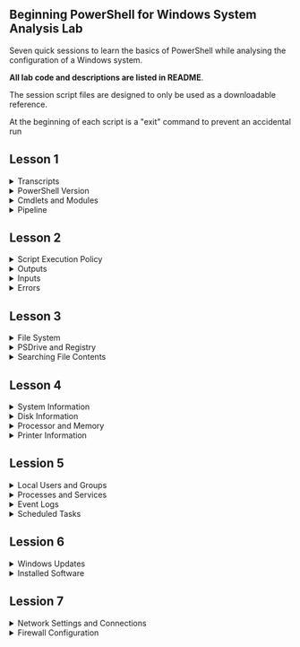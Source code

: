 ## Beginning PowerShell for Windows System Analysis Lab

Seven quick sessions to learn the basics of PowerShell while analysing the configuration of a Windows system.

**All lab code and descriptions are listed in README**. 

The session script files are designed to only be used as a downloadable reference. 

At the beginning of each script is a "exit" command to prevent an accidental run


## Lesson 1

<details>
<summary>Transcripts</summary>

Start a Transcript File
```powershell
Start-Transcript
#Default Location C:\Users\userID\Documents\PowerShell_transcript.NNNNNN.NNNNNNNNNNN.txt
```
Start Transcript with Custom Name
```powershell
Start-Transcript "MyTranscript.txt"
```
Or for the File to be Placed in the Specific Directory
```powershell
Start-Transcript C:\Script_Runs\MyTranscript.txt
```
To Stop the Transcript from Recording Commands and Output
```powershell
Stop-Transcript
```
</details>

<details>
<summary>PowerShell Version</summary>

View PowerShell Version
```powershell
$PSVersionTable
```
</details>

<details>
<summary>Cmdlets and Modules</summary>

Cmdlet Format -eq action-noun
```powershell
Get-Command -Noun service
```
Get All Commands by a Certain Action
```powershell
Get-Command -Verb start
```
Get All Currently Loaded Cmdlets
```powershell
Get-Command -CommandType Cmdlet
```
Update Help Before Using It
```powershell
Update-Help
```
Basic Help Information for Cmdlet
```powershell
Get-Help Get-Process
```
Online Help for a Cmdlet
```powershell
Get-Help Get-Process -Online
```
Help with Examples
```powershell
Get-Help Get-Process -examples
```
Help About a Certain Subject
```powershell
Get-Help about_operators
```
Help About
```powershell
Get-Help about_*
```
Get All PowerShell Modules Available on System
```powershell
Get-Module -ListAvailable
```
Import Module in Current PowerShell Session
```powershell
Import-Module DnsClient
```
Get All Commands in a Module (Should Only Be Used After Importing)
```powershell
Get-Command -Module DnsClient
```
Find .NET Object Used in Cmdlet
```powershell
Get-Process | Get-Member
```
List All Alias
```powershell
Get-Alias
```
Look for Specific Alias
```powershell
Get-Alias -Definition Stop-Process
```
Create Alias
```powershell
New-Alias -Name "Gunrock" Get-ChildItem
```

</details>

<details>
<summary>Pipeline</summary>

Command to Find If CmdLet Allows for Piping (Check Accept Pipeline Property Under Parameters) 
```powershell
Get-Help Get-Process -full | more 
```
Using Out-File to Get Resource Info on the Pipeline
```powershell
Get-Help About_pipeline | Out-File about_pipeline.txt
```
Get All Process and Then Sort by Display Name
```powershell
Get-Process | Sort-Object ProcessName -descending
```
Stop All Notepad Process and Log Process Collection Before Stopping
```powershell
Get-Process notepad | Tee-Object -file Notepad_Processes.txt | Stop-Process
```
Get All Services That Are Running Then Only Show the Display Name
```powershell
Get-Service | Where { $_.Status -eq "Running" } | ForEach-Object { $_.DisplayName }
```
Quick Way to Report on File Types in a Folder
```powershell
Get-ChildItem | Group-Object -property extension
```

</details>

## Lesson 2

<details>
<summary>Script Execution Policy</summary>

Get Current Policy
```powershell
Get-ExecutionPolicy
```
Set the Script Execution Policy for Current User 
```powershell
Set-ExecutionPolicy -ExecutionPolicy RemoteSigned -Scope CurrentUser
```

</details>

<details>
<summary>Outputs</summary>

To Get All the Format Object Commands
```powershell
Get-Command -verb format
```
Get All Processes in a GUI Gridview
```powershell
Get-Process | Out-GridView
```
Output Sent to a File
```powershell
Get-Service | Out-File Services.txt
```
Quick Array Sent to a File
```powershell
@("Server1","Server2","Server3","Server4") | Out-File servers.txt
```
Service List Sent to Your Default Printer
```powershell
Get-Service | Out-Printer 
```
Running Service List With Only a Few Columns Exported to CSV
```powershell
Get-Service | Where { $_.Status -eq "Running" } | Select-Object Name,DisplayName,Status,CanStop | Sort-Object DisplayName | Export-Csv running_services.csv -NoTypeInformation
```

</details>

<details>
<summary>Inputs</summary>

Prompt User for Info
```powershell
$requiredData = Read-Host -prompt "Enter Required Data"
```
Create String Array From a Text File 
```powershell
$servers = Get-Content servers.txt
```
Import Data a CSV File and Use a Specific Column From It
```powershell
Import-Csv running_services.csv | Foreach { $_.DisplayName }
```

</details>

<details>
<summary>Errors</summary>

The Setting for Error Handling is Stored in the $ErrorActionPreference variable
Error Handling Options:
1. Continue = Output Error Message; Continue to Run Next Command (Default)
2. SilentlyContinue = Suppress Error Message; Continue to Run the next command
3. Stop = Halt the Execution
4. Inquire = Prompt User for Action to Perform

```powershell
$ErrorActionPreference = "Continue";
```
Errors that Occur During a PowerShell Session are Stored in $error
```powershell
$error
```
Empty Error Messages from $error
```powershell
$error.clear();
```
Some Cmdlets Support an ErrorAction Statement (only for parameter data)
These Won't Display an Error
```powershell
Remove-Item nothinghere -ErrorAction "SilentlyContinue";
Stop-Process -ID 8888888 -ErrorAction "SilentlyContinue";
#This Will Due to -ID Must Be an Int
Stop-Process -ID NothingHere -ErrorAction "SilentlyContinue";
```

</details>

## Lesson 3

<details>
<summary>File System</summary>

Navigate with Set-Location (alias cd)
```powershell
cd c:\users\$env:username\Desktop
```
List Items in Current Directory
```powershell
Get-ChildItem
```
List Only the Text File
```powershell
Get-ChildItem -Filter *.txt
```
Get List of All "Item" Cmdlets
```powershell
Get-Command -noun item | Select-Object Name | Sort-Object Name
```
Get the Path of Current Operating Directory
```powershell
(get-location).path
```
Check to See If a Directory or File Exists
```powershell
Test-Path -Path c:\goldenstate\warriors.txt
```
Get List of All "Content" Cmdlets
```powershell
Get-Command -Noun content
```
Search for All Text Files on System Drive
```powershell
Get-Childitem -Path c:\ -Filter *.txt -Recurse;
```
Create a Folder
```powershell
New-Item My_Scripts -ItemType Directory
```
Create a Text File 
```powershell
New-Item .\My_Scripts\first_script.ps1 -ItemType File;
```
Add Content to a File
```powershell
Add-Content -Path .\My_Scripts\first_script.ps1 -Value "Get-Service";
```
Move or Rename a File
```powershell
Move-Item .\My_Scripts\first_script.ps1 .\My_Scripts\second_script.ps1;
```
Get Rights on Current Directory
```powershell
Get-Acl -Path . | fl
```
Get Access on Current Directory
```powershell
(Get-Acl -Path .).Access
```
Get the Owner of a Directory or File
```powershell
(Get-Acl -Path c:\Intel\Logs).Owner 
```
List the NTFS Permissions of a File or Folder
```powershell
(Get-Acl -Path $env:programfiles).Access
```
Show Permissions in Friendly Format on Current Directory
```powershell
(Get-Acl -Path .).Access | Select-Object -ExpandProperty IdentityReference FileSystemRights | FT Value,FileSystemRights
```
View File Hash
```powershell
Get-FileHash .\Scary_Executable_I_Just_Downloaded.exe
```

</details>

<details>
<summary>PSDrive and Registry</summary>

PS Drives
```powershell
Get-PSDrive
```
List PSDrive for Registry
```powershell
Get-PSDrive -PSProvider Registry
```
Change to HKEY_LOCAL_MACHINE
```powershell
cd HKLM:
```
View Windows Current Version Information
```powershell
Get-ItemProperty -Path 'HKLM:\SOFTWARE\WOW6432Node\Microsoft\Windows NT\CurrentVersion'
```
View RDP Port Number (Requires Admin Console)
```powershell
(Get-ItemProperty "HKLM:\System\CurrentControlSet\Control\Terminal Server\WinStations\RDP-Tcp").PortNumber
```
System Environment
```powershell
cd env:
```

</details>

<details>
<summary>Searching File Contents</summary>

Create File to Search
```powershell
Get-Process | Out-File processes.txt
```
Search a File for a Specific Term
```powershell
Select-String "svchost" .\processes.txt
```
Search for String in File and Show One Line Before and Three Lines After
```powershell
Select-String "explorer" .\processes.txt -Context 1,3
```
Search Multiple Files
```powershell
Select-String "explorer" .\process* 
```

</details>

## Lesson 4

<details>
<summary>System Information</summary>

Get BIOS Information
```powershell
Get-WmiObject -Class Win32_BIOS -Computer localhost
```
Get Basic System Info
```powershell
Get-WmiObject -Class Win32_ComputerSystem -Computer localhost
```
Get Operating System Info
```powershell
Get-WmiObject -Class Win32_OperatingSystem -Computer localhost
```

</details>

<details>
<summary>Disk Information</summary>

Get Disk Information
```powershell
Get-Disk | FL
```
Show Physical Disk Information
```powershell
Get-PhysicalDisk
```
Get Disk Information (Model and Size)
```powershell
Get-WmiObject -Class Win32_DiskDrive | ForEach-Object { Write-Output ($_.Model.ToString() + " Size:" + ($_.Size/1GB) + "GB") }
```
Get Logical Disk Info
```powershell
Get-WmiObject -Class Win32_LogicalDisk -Filter "DriveType='3'" -Computer localhost
```
Show Disk Partitions
```powershell
Get-Partition
```
Get Disk Volume Information
```powershell
Get-Volume | FT
```
Get Fixed Volumes
```powershell
Get-Volume | Where-Object DriveType -eq "Fixed"
```
Get Volume Info (Windows 7)
```powershell
Get-WmiObject -Class Win32_Volume -Filter "DriveType='3'" | Select-Object Name
```
Get Share Info
```powershell
Get-SmbShare | FL
```
Get Share Info (Version 2)
```powershell
Get-WmiObject -Class Win32_Share -Computer localhost
```

</details>

<details>
<summary>Processor and Memory</summary>

Get Processor Information
```powershell
Get-WmiObject -Class Win32_Processor | Select-Object Name,Description,NumberOfCores | Sort-Object Name
```
Get Number of Memory Slots
```powershell
(Get-WmiObject -Class Win32_PhysicalMemoryArray).MemoryDevices
```
Retrieve Memory Slot Allocations
```powershell
Get-WMIObject -Class Win32_PhysicalMemory | ForEach-Object { Write-Output ($_.DeviceLocator.ToString() + " " + ($_.Capacity/1GB) + "GB") };
```

</details>

<details>
<summary>Printer Information</summary>

Show Printers
```powershell
Get-Printer
```
Show Printer Ports
```powershell
Get-PrinterPort
```

</details>

## Lession 5

<details>
<summary>Local Users and Groups</summary>

Show Local Users
```powershell
Get-LocalUser
```
Show Local Groups
```powershell
Get-LocalGroup
```
Show Local Group Membership
```powershell
Get-LocalGroupMember -Group Administrators
```
Show Local Profiles and Their SIDs
```powershell
Get-WmiObject win32_userprofile | Select LocalPath,SID
```

</details>

<details>
<summary>Processes and Services</summary>

Get Process By Partial Name
```powershell
Get-Process -Name FireFo*
```
Get Path to Process's Executable
```powershell
Get-Process -FileVersionInfo | Select-Object OriginalFilename,FileName | Sort-Object OriginalFilename
#Or
Get-WmiObject -Class Win32_Process -Computer localhost | Select-Object Name,Path | Sort-Object Name
```
Get Owner of the Process
```powershell
Get-WmiObject -Class Win32_Process -Computer localhost | Select-Object Name, @{Name="Owner"; Expression={$_.GetOwner().User}} | Sort-Object Name
```
Get Service By Partial Name
```powershell
Get-Service -Name Spoo*
```
Get Running Services
```powershell
Get-Service | Where { $_.Status -eq "Running" } | Select-Object Name,DisplayName,Status,CanStop | Sort-Object DisplayName
```
Get All Services and the Account which they are running under
```powershell
Get-WmiObject -Class Win32_Service -Computer localhost | Select-Object Name,State,StartName | Sort-Object -Property @{Expression="StartName";Descending=$false},@{Expression="Name";Descending=$false}
```

</details>

<details>
<summary>Event Logs</summary>

Get All Event Log Names on a System
```powershell
Get-EventLog -List
```
Get the Latest 100 Items in the System Log
```powershell
Get-EventLog -LogName System -Newest 100 | Select-Object Message
```
Get the Lastest 5 Errors in the System Log
```powershell
Get-EventLog -LogName System -EntryType Error -Newest 5
#EntryTypes Information, Warning, Error, FailureAudit, SuccessAudit
```
Get Application Log Entries Between Specific Times
```powershell
Get-EventLog -LogName Application -Before (get-date).AddDays(-1) -After (get-date).AddDays(-3)
```
Get Failed Logins Over the Last 24 Hours
```powershell
Get-EventLog -LogName Security -After (get-date).AddDays(-1) | Where-Object { $_.instanceID -eq 4625 }
```
Get Successful Logins Over the Last 24 Hours
```powershell
Get-EventLog -LogName Security -InstanceId 4624 -After (get-date).AddDays(-1)
```

</details>

<details>
<summary>Scheduled Tasks</summary>

Show Scheduled Tasks
```powershell
Get-ScheduledTask | FL
```
Get Scheduled Task By Name
```powershell
Get-ScheduledTask -TaskName Adobe*
```
Show Schedule Informatio for Task
```powershell
Get-ScheduledTask -TaskName Adobe* | ScheduledTaskInfo
```
Show Execute Actions for All Scheduled Tasks
```powershell
Get-ScheduledTask | Sort-Object -Property TaskName | Foreach-Object { Write-Output("`n" + $_.TaskName + ":"); Foreach ($ta in $_.Actions){$ta.execute}}
```

</details>

## Lession 6

<details>
<summary>Windows Updates</summary>

Show Windows Update Log
```powershell
Get-WindowsUpdateLog #Export File Goes to Desktop
```
View Last 50 Entries in Windows Update Log
```powershell
Get-Content ([Environment]::GetFolderPath("Desktop") + "\WindowsUpdate.log") | Select-Object -Last 50
```
Get All Updates Installed in the Last 7 Days
```powershell
Get-HotFix | Where-Object { $_.InstalledOn -gt (Get-Date).AddDays(-7) }
```
Get the First 10 Items in the Windows Update Log (Windows 7 and Older)
```powershell
Get-Content $env:windir\windowsupdate.log | Select-Object -first 10
```
Display the Lines of the Windows Update Log that Have "Added Update" in Them (Windows 7 and Older)
```powershell
Get-Content $env:windir\windowsupdate.log | Select-String "Added update"
```

</details>

<details>
<summary>Installed Software</summary>

Get List of Installed 64 bit Software
```powershell
Get-ChildItem HKLM:\Software\Wow6432Node\Microsoft\Windows\CurrentVersion\Uninstall | Get-ItemProperty | Where-Object { $_.DisplayName -ne $null } | Select-Object DisplayName,DisplayVersion
```
Get List of Installed 32 bit Software
```powershell
Get-ChildItem HKLM:\Software\Microsoft\Windows\CurrentVersion\Uninstall | Get-ItemProperty | Where-Object { $_.DisplayName -ne $null } | Select-Object DisplayName,DisplayVersion
```
Installed Software Script Code
```powershell
#Create An Array for Storing Installed Applications for Reporting
$arrInstldApps = @();

#Pull 32-bit Installed Applications on System and put them into Report Array
$arrInstldApps = Get-ChildItem HKLM:\Software\Wow6432Node\Microsoft\Windows\CurrentVersion\Uninstall | Get-ItemProperty | Where-Object { $_.DisplayName -ne $null } | Select-Object DisplayName,DisplayVersion;

#Pull 64-bit Installed Applications on System and Add them to Report Array
$arrInstldApps += Get-ChildItem HKLM:\Software\Microsoft\Windows\CurrentVersion\Uninstall | Get-ItemProperty | Where-Object { $_.DisplayName -ne $null } | Select-Object DisplayName,DisplayVersion;

#Display Installed Applications
$arrInstldApps;
```

</details>

## Lession 7

<details>
<summary>Network Settings and Connections</summary>

Show Network Adapters
```powershell
Get-NetAdapter
```
Get Basic Network Settings
```powershell
Get-NetIPConfiguration
```
Get IP Address Information
```powershell
Get-NetIPAddress
```
Get TCP Connections
```powershell
Get-NetTCPConnection
```
Show Established TCP Connections By Local Port 
```powershell
Get-NetTCPConnection -State Established | Sort-Object LocalPort
```
Show Network Neighbors
```powershell
Get-NetNeighbor
```
Get DNS Information (NSLookup)
```powershell
Resolve-DnsName ucdavis.edu
```
Get Route Information
```powershell
Get-NetRoute
```
Test Network Connection (Ping and TraceRoute)
```powershell
Test-NetConnection ucdavis.edu -TraceRoute
```
Get MAC Addresses of All Network Adapters
```powershell
Get-WmiObject -Class Win32_NetworkAdapter | Where-Object { $_.MACAddress -ne $null } | Select-Object Name,MACAddress | Sort-Object Name
```
Get All Assigned IPs
```powershell
Get-WmiObject -Class Win32_NetworkAdapterConfiguration | Where-Object { $_.IPAddress -ne $null} | Select-Object Description,IPAddress
```

</details>

<details>
<summary>Firewall Configuration</summary>

Show Firewall Status
```powershell
Get-NetFirewallProfile | Select Name,Enabled
```
Get Firewall Rules Under Domain Profile
```powershell
Get-NetFirewallProfile -Name Domain | Get-NetFirewallRule | More
```
Get Firewall Rules that Allow Inbound Traffic
```powershell
Get-NetFirewallRule -Enabled True -Direction Inbound -Action Allow
```

</details>



